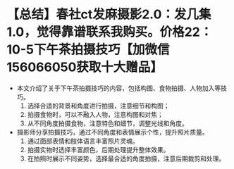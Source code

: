 # 【总结】春社ct发麻摄影2.0：发几集1.0，觉得靠谱联系我购买。价格22：10-5下午茶拍摄技巧【加微信156066050获取十大赠品】

-   本文介绍了关于下午茶拍摄技巧的内容，包括构图、食物拍摄、人物加入等技巧。
    1.  选择合适的背景和角度进行拍摄，注意细节和构图；
    2.  拍摄食物时，可以不融入人物，注意构图和对焦；
    3.  从不同角度拍摄食物，注意特色和细节，调整光线和角度。
-   摄影师分享拍摄技巧，通过不同角度和表情展示个性，提升照片质量。
    1.  通过面部表情和肢体语言丰富照片灵魂。
    2.  拍摄实物时选择丰富颜色，后期处理提升整体效果。
    3.  在拍照时展示不同姿势，选择最合适的角度拍摄，注意后期裁剪和处理。